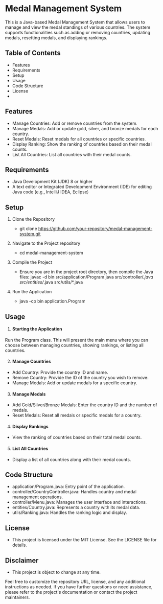 # Medal Management System
This is a Java-based Medal Management System that allows users to manage and view the medal standings of various countries. The system supports functionalities such as adding or removing countries, updating medals, resetting medals, and displaying rankings.

## Table of Contents
- Features
- Requirements
- Setup
- Usage
- Code Structure
- License
- 
## Features
- Manage Countries: Add or remove countries from the system.
- Manage Medals: Add or update gold, silver, and bronze medals for each country.
- Reset Medals: Reset medals for all countries or specific countries.
- Display Ranking: Show the ranking of countries based on their medal counts.
- List All Countries: List all countries with their medal counts.

## Requirements
- Java Development Kit (JDK) 8 or higher
- A text editor or Integrated Development Environment (IDE) for editing Java code (e.g., IntelliJ IDEA, Eclipse)

## Setup
1. Clone the Repository
   - git clone https://github.com/your-repository/medal-management-system.git

2. Navigate to the Project repository
   - cd medal-management-system

3. Compile the Project
    - Ensure you are in the project root directory, then compile the Java files:
   javac -d bin src/application/Program.java src/controller/*.java src/entities/*.java src/utils/*.java

4. Run the Application
    - java -cp bin application.Program

## Usage
1. #### Starting the Application

Run the Program class. This will present the main menu where you can choose between managing countries, showing rankings, or listing all countries.

2. #### Manage Countries

- Add Country: Provide the country ID and name.
- Remove Country: Provide the ID of the country you wish to remove.
- Manage Medals: Add or update medals for a specific country.

3. #### Manage Medals

- Add Gold/Silver/Bronze Medals: Enter the country ID and the number of medals.
- Reset Medals: Reset all medals or specific medals for a country.

4. #### Display Rankings

- View the ranking of countries based on their total medal counts.

5. #### List All Countries

- Display a list of all countries along with their medal counts.

## Code Structure
- application/Program.java: Entry point of the application.
- controller/CountryController.java: Handles country and medal management operations.
- controller/Menu.java: Manages the user interface and interactions.
- entities/Country.java: Represents a country with its medal data.
- utils/Ranking.java: Handles the ranking logic and display.

## License
- This project is licensed under the MIT License. See the LICENSE file for details.

## Disclaimer
- This project is object to change at any time.

Feel free to customize the repository URL, license, and any additional instructions as needed. If you have further questions or need assistance, please refer to the project's documentation or contact the project maintainers.
